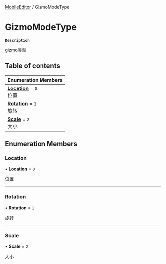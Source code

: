 [MobileEditor](../modules/MobileEditor.MobileEditor.md) / GizmoModeType

# GizmoModeType <Badge type="tip" text="Enumeration" /> 

**`Description`**

gizmo类型

## Table of contents

| Enumeration Members |
| :-----|
| **[Location](MobileEditor.GizmoModeType.md#location)** = ``0`` <br> 位置|
| **[Rotation](MobileEditor.GizmoModeType.md#rotation)** = ``1`` <br> 旋转|
| **[Scale](MobileEditor.GizmoModeType.md#scale)** = ``2`` <br> 大小|

## Enumeration Members

### Location  

• **Location** = ``0``

位置

___

### Rotation  

• **Rotation** = ``1``

旋转

___

### Scale  

• **Scale** = ``2``

大小
